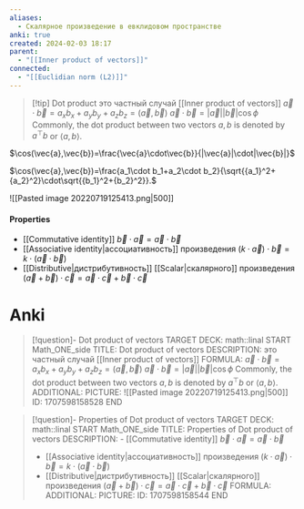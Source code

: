 ```yaml
---
aliases:
  - Скалярное произведение в евклидовом пространстве
anki: true
created: 2024-02-03 18:17
parent:
  - "[[Inner product of vectors]]"
connected:
  - "[[Euclidian norm (L2)]]"
---
```


> [!tip] Dot product 
это частный случай [[Inner product of vectors]]
$\vec{a} \cdot \vec{b} = a_x b_x + a_y b_y + a_z b_z = (\vec{a}, \vec{b})$ 
$\vec{a} \cdot \vec{b} = |\vec{a}| |\vec{b}| \cos{\phi}$
Commonly, the dot product between two vectors $a, b$ is denoted by $a^\top b$ or $\langle a, b \rangle$.


$\cos(\vec{a},\vec{b})=\frac{\vec{a}\cdot\vec{b}}{|\vec{a}|\cdot|\vec{b}|}$

$\cos(\vec{a},\vec{b})=\frac{a_1\cdot b_1+a_2\cdot b_2}{\sqrt{{a_1}^2+{a_2}^2}\cdot\sqrt{{b_1}^2+{b_2}^2}}.$


![[Pasted image 20220719125413.png|500]]


#### Properties
- [[Commutative identity]] 
	$\vec{b} \cdot \vec{a} = \vec{a} \cdot \vec{b}$
-  [[Associative identity|ассоциативность]]  произведения
	$(k \cdot \vec{a}) \cdot \vec{b} = k \cdot (\vec{a} \cdot \vec{b})$
- [[Distributive|дистрибутивность]] [[Scalar|скалярного]] произведения
	$(\vec{a} + \vec{b}) \cdot \vec{c} = \vec{a} \cdot \vec{c} + \vec{b} \cdot \vec{c}$


# Anki
> [!question]- Dot product of vectors
TARGET DECK: math::linal 
START
Math_ONE_side
TITLE: Dot product of vectors
DESCRIPTION: это частный случай [[Inner product of vectors]]
FORMULA: $\vec{a} \cdot \vec{b} = a_x b_x + a_y b_y + a_z b_z = (\vec{a}, \vec{b})$ 
$\vec{a} \cdot \vec{b} = |\vec{a}| |\vec{b}| \cos{\phi}$
Commonly, the dot product between two vectors $a, b$ is denoted by $a^\top b$ or $\langle a, b \rangle$.
ADDITIONAL:
PICTURE: ![[Pasted image 20220719125413.png|500]]
ID: 1707598158528
END


> [!question]- Properties of Dot product of vectors
TARGET DECK: math::linal 
START
Math_ONE_side
TITLE: Properties of Dot product of vectors
DESCRIPTION: - [[Commutative identity]] 
>	$\vec{b} \cdot \vec{a} = \vec{a} \cdot \vec{b}$
> -  [[Associative identity|ассоциативность]]  произведения
>	$(k \cdot \vec{a}) \cdot \vec{b} = k \cdot (\vec{a} \cdot \vec{b})$
> - [[Distributive|дистрибутивность]] [[Scalar|скалярного]] произведения
>	$(\vec{a} + \vec{b}) \cdot \vec{c} = \vec{a} \cdot \vec{c} + \vec{b} \cdot \vec{c}$
FORMULA: 
ADDITIONAL:
PICTURE:
ID: 1707598158544
END